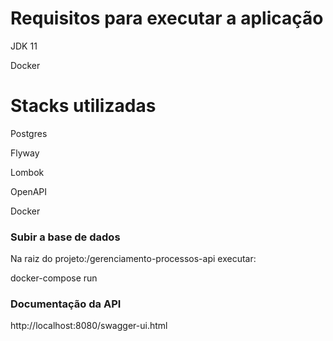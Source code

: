 # Requisitos para executar a aplicação
JDK 11

Docker

# Stacks utilizadas
Postgres

Flyway

Lombok

OpenAPI

Docker

### Subir a base de dados
Na raiz do projeto:/gerenciamento-processos-api executar:

docker-compose run
### Documentação da API
http://localhost:8080/swagger-ui.html
